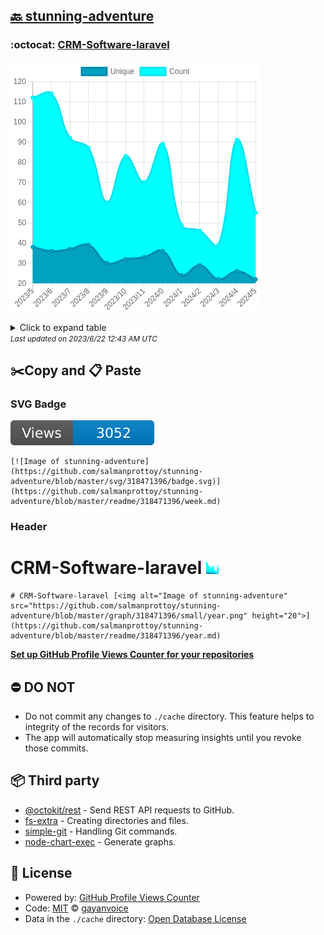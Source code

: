 ## [🔙 stunning-adventure](https://github.com/salmanprottoy/stunning-adventure)

### :octocat: [CRM-Software-laravel](https://github.com/salmanprottoy/CRM-Software-laravel)
![Image of stunning-adventure](https://github.com/salmanprottoy/stunning-adventure/blob/master/graph/318471396/large/year.png)

<details>
	<summary>Click to expand table</summary>
	<h2>:calendar: Year Page Views Table</h2>
<table>
	<tr>
		<th>
			Last Updated
		</th>
		<th>
			Unique
		</th>
		<th>
			Count
		</th>
	</tr>
	<tr>
		<td>
			<code>2023/6/1</code>
		</td>
		<td>
			<code>22</code>
		</td>
		<td>
			<code>55</code>
		</td>
	</tr>
	<tr>
		<td>
			<code>2023/5/1</code>
		</td>
		<td>
			<code>26</code>
		</td>
		<td>
			<code>91</code>
		</td>
	</tr>
	<tr>
		<td>
			<code>2023/4/1</code>
		</td>
		<td>
			<code>22</code>
		</td>
		<td>
			<code>39</code>
		</td>
	</tr>
	<tr>
		<td>
			<code>2023/3/1</code>
		</td>
		<td>
			<code>29</code>
		</td>
		<td>
			<code>46</code>
		</td>
	</tr>
	<tr>
		<td>
			<code>2023/2/1</code>
		</td>
		<td>
			<code>24</code>
		</td>
		<td>
			<code>49</code>
		</td>
	</tr>
	<tr>
		<td>
			<code>2023/1/1</code>
		</td>
		<td>
			<code>36</code>
		</td>
		<td>
			<code>89</code>
		</td>
	</tr>
	<tr>
		<td>
			<code>2022/12/1</code>
		</td>
		<td>
			<code>33</code>
		</td>
		<td>
			<code>70</code>
		</td>
	</tr>
	<tr>
		<td>
			<code>2022/11/1</code>
		</td>
		<td>
			<code>32</code>
		</td>
		<td>
			<code>83</code>
		</td>
	</tr>
	<tr>
		<td>
			<code>2022/10/1</code>
		</td>
		<td>
			<code>30</code>
		</td>
		<td>
			<code>60</code>
		</td>
	</tr>
	<tr>
		<td>
			<code>2022/9/1</code>
		</td>
		<td>
			<code>39</code>
		</td>
		<td>
			<code>87</code>
		</td>
	</tr>
	<tr>
		<td>
			<code>2022/8/1</code>
		</td>
		<td>
			<code>37</code>
		</td>
		<td>
			<code>92</code>
		</td>
	</tr>
	<tr>
		<td>
			<code>2022/7/1</code>
		</td>
		<td>
			<code>36</code>
		</td>
		<td>
			<code>114</code>
		</td>
	</tr>
	<tr>
		<td>
			<code>2022/6/1</code>
		</td>
		<td>
			<code>38</code>
		</td>
		<td>
			<code>112</code>
		</td>
	</tr>
</table>

</details>
<small><i>Last updated on 2023/6/22 12:43 AM UTC</i></small>

## ✂️Copy and 📋 Paste
### SVG Badge
[![Image of stunning-adventure](https://github.com/salmanprottoy/stunning-adventure/blob/master/svg/318471396/badge.svg)](https://github.com/salmanprottoy/stunning-adventure/blob/master/readme/318471396/week.md)
```readme
[![Image of stunning-adventure](https://github.com/salmanprottoy/stunning-adventure/blob/master/svg/318471396/badge.svg)](https://github.com/salmanprottoy/stunning-adventure/blob/master/readme/318471396/week.md)
```
### Header
# CRM-Software-laravel [<img alt="Image of stunning-adventure" src="https://github.com/salmanprottoy/stunning-adventure/blob/master/graph/318471396/small/year.png" height="20">](https://github.com/salmanprottoy/stunning-adventure/blob/master/readme/318471396/year.md)
```readme
# CRM-Software-laravel [<img alt="Image of stunning-adventure" src="https://github.com/salmanprottoy/stunning-adventure/blob/master/graph/318471396/small/year.png" height="20">](https://github.com/salmanprottoy/stunning-adventure/blob/master/readme/318471396/year.md)
```
[**Set up GitHub Profile Views Counter for your repositories**](https://github.com/gayanvoice/github-profile-views-counter)
## ⛔ DO NOT
- Do not commit any changes to `./cache` directory. This feature helps to integrity of the records for visitors.
- The app will automatically stop measuring insights until you revoke those commits.
## 📦 Third party

- [@octokit/rest](https://www.npmjs.com/package/@octokit/rest) - Send REST API requests to GitHub.
- [fs-extra](https://www.npmjs.com/package/fs-extra) - Creating directories and files.
- [simple-git](https://www.npmjs.com/package/simple-git) - Handling Git commands.
- [node-chart-exec](https://www.npmjs.com/package/node-chart-exec) - Generate graphs.
## 📄 License
- Powered by: [GitHub Profile Views Counter](https://github.com/gayanvoice/github-profile-views-counter)
- Code: [MIT](./LICENSE) © [gayanvoice](https://github.com/gayanvoice/github-profile-views-counter)
- Data in the `./cache` directory: [Open Database License](https://opendatacommons.org/licenses/odbl/1-0/)